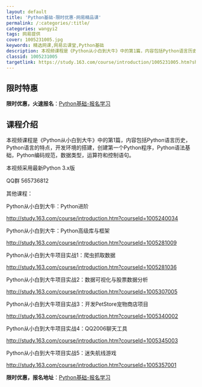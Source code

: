 ```yaml
---
layout: default
title: 'Python基础-限时优惠-网易精品课'
permalink: /:categories/:title/
categories: wangyi2
tags: 网易提供
cover: 1005231005.jpg
keywords: 精选网课,网易云课堂,Python基础
description: 本视频课程是《Python从小白到大牛》中的第1篇，内容包括Python语言历史，Python语言的特点，开发环境的搭建
classid: 1005231005
targetlink: https://study.163.com/course/introduction/1005231005.htm?share=1&shareId=1025206652&utm_campaign=share&utm_medium=iphoneShare&utm_source=&utm_u=1025206652
---
```


## 限时特惠

**限时优惠，火速报名**：[Python基础-报名学习](https://study.163.com/course/introduction/1005231005.htm?share=1&shareId=1025206652&utm_campaign=share&utm_medium=iphoneShare&utm_source=&utm_u=1025206652)

## 课程介绍

本视频课程是《Python从小白到大牛》中的第1篇，内容包括Python语言历史，Python语言的特点，开发环境的搭建，创建第一个Python程序，Python语法基础，Python编码规范，数据类型，运算符和控制语句。

本视频采用最新Python 3.x版

QQ群 565736812

其他课程：

Python从小白到大牛：Python进阶

http://study.163.com/course/introduction.htm?courseId=1005240034

Python从小白到大牛：Python高级库与框架

http://study.163.com/course/introduction.htm?courseId=1005281009

Python从小白到大牛项目实战1：爬虫抓取数据

http://study.163.com/course/introduction.htm?courseId=1005281036

Python从小白到大牛项目实战2：数据可视化与股票数据分析

http://study.163.com/course/introduction.htm?courseId=1005307005

Python从小白到大牛项目实战3：开发PetStore宠物商店项目

http://study.163.com/course/introduction.htm?courseId=1005340002

Python从小白到大牛项目实战4：QQ2006聊天工具

http://study.163.com/course/introduction.htm?courseId=1005345003

Python从小白到大牛项目实战5：迷失航线游戏

http://study.163.com/course/introduction.htm?courseId=1005357001

**限时优惠，报名地址**：[Python基础-报名学习](https://study.163.com/course/introduction/1005231005.htm?share=1&shareId=1025206652&utm_campaign=share&utm_medium=iphoneShare&utm_source=&utm_u=1025206652)

